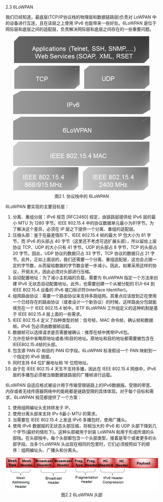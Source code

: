 2.3 6LoWPAN

我们已经知道，最底层(TCP/IP协议栈的物理层和数据链路层)负责对 LoWPAN 中的设备进行互连，且在该层之上使用 IPv6 也能带来一些好处。6LoWPAN 是位于网际层和底层之间的适配层，负责解决网际层和底层之间存在的一些重要问题。

<center><img src="images/iot_in_five_days/2/image001.png" /></center>
<center>图2.1. 协议栈中的 6LoWPAN</center>

6LoWPAN 要实现的主要目标是：
1. 分离、重组分层：IPv6 规范 [RFC2460] 规定，由链路层提供给 IPv6 层的最小 MTU 为 1280 字节。IEEE 802.15.4 中的协议数据单元最小为81字节。为了解决这个差异，必须在 IP 层之下提供一个分离、重组的适配层。
2. 压缩头部：鉴于在最差情形下，IEEE 802.15.4 帧的最大 IP 包大小为 81 字节，而 IPv6 的头部占 40 字节（这里还不考虑可选扩展头部），所以留给上层协议 TCP、UDP 的大小只有 41 字节。UDP 的头部占 8 字节，TCP 的头部占 20 字节。因此，UDP 协议的数据只占 33 字节，TCP 协议的数据只占 21 字节。此外，正如上面说的，我们还需要一个分离、重组适配层，这也会占据一定的字节数，从而留给数据的字节数会更一步减小。因此，如果采用这样的协议，开销太大，因此必须对头部进行压缩。
3. 自动配置地址：为了减小主机端的负载，需要为 6LoWPAN 指定一个方法来创建 IPv6 无状态自动配置地址。此外，也需要创建一个从被分配的 EUI-64 到 IEEE 802.15.4 设备的 IPv6 接口标识符(Interface Identifier)。
4. 组网路由协议：需要一个路由协议来支持多跳组网。其重点应该放到正在使用一个已经存在的路由协议（或者设计一个新协议）的时候，这样路由分包就能填充在一个 IEEE 802.15.4 帧中。IETF 6LoWPAN 工作组定义的这种机制是基于 IEEE 802.15.4 层上面的一些需求。
5. IEEE 802.15.4 定义了四种类型的帧：信号帧，MAC 命令帧，确认帧和数据帧。IPv6 包必须由数据帧运载。
6. 数据帧可以选择请求是否需要被确认：推荐在帧中携带IPv6包。
7. 允许在帧中省略原地址或者/和目的地址。原地址和目的地址都需要被包含在IEEE802.15.4帧的头部。
8. 包含源 PAN ID 和目的 PAN ID字段。6LoWPAN 标准假设一个 PAN 映射到一个指定的 IPv6 链接。
9. 同时支持 64 位扩展地址和 16 位短地址。
10. 由于在 IEEE 802.15.4 天生不支持多播，因此在 IEEE 802.15.4 网络中，IPv6 层的多播包必须被当做数据链路层的广播帧进行运载。

6LoWPAN 自适应格式被设计用于传输受限链路上的IPv6数据报。受限的带宽、内存或者无线传感器网络中的能耗都是链路受限的具体体现。对于每个目标和需求，6LoWPAN 规范都提供了一个方案：
1. 使用组网编址头支持转发子 IP。
2. 使用分离头部来支持 IPv 6最小 MTU 的需求。
3. 当需要在 IEEE 802.15.4 上发送 IPv6 多播包时，使用广播头。
4. 使用 IPv6 数据报的无状态头部压缩，将相当大的 IPv6 和 UDP 头部下降到几个字节(最好的情形下)。这种头部被用于封装 LoWPAN 和用于形成所谓的头部栈。在头部栈中，每个头部都包含一个头部类型，接着是零个或者更多的头部字段。当多个LoWPAN 头出现在相同的包里时，它们必须按照如下的顺序：组网编址头、广播头和分离头。

<center><img src="images/iot_in_five_days/2/image002.png" /></center>
<center> 图2.2 6LoWPAN 头部 </center>

